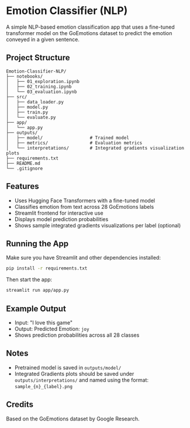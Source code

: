 # Emotion Classifier (NLP)

A simple NLP-based emotion classification app that uses a fine-tuned transformer model on the GoEmotions dataset to predict the emotion conveyed in a given sentence.

## Project Structure

```
Emotion-Classifier-NLP/
├── notebooks/
│   ├── 01_exploration.ipynb
│   ├── 02_training.ipynb
│   └── 03_evaluation.ipynb
├── src/
│   ├── data_loader.py
│   ├── model.py
│   ├── train.py
│   └── evaluate.py
├── app/
│   └── app.py
├── outputs/
│   ├── model/                  # Trained model
│   ├── metrics/                # Evaluation metrics
│   └── interpretations/        # Integrated gradients visualization plots
├── requirements.txt
├── README.md
└── .gitignore
```

## Features
- Uses Hugging Face Transformers with a fine-tuned model
- Classifies emotion from text across 28 GoEmotions labels
- Streamlit frontend for interactive use
- Displays model prediction probabilities
- Shows sample integrated gradients visualizations per label (optional)

## Running the App
Make sure you have Streamlit and other dependencies installed:
```bash
pip install -r requirements.txt
```

Then start the app:
```bash
streamlit run app/app.py
```

## Example Output
- Input: "I love this game"
- Output: Predicted Emotion: `joy`
- Shows prediction probabilities across all 28 classes

## Notes
- Pretrained model is saved in `outputs/model/`
- Integrated Gradients plots should be saved under `outputs/interpretations/` and named using the format: `sample_{n}_{label}.png`

## Credits
Based on the GoEmotions dataset by Google Research.

